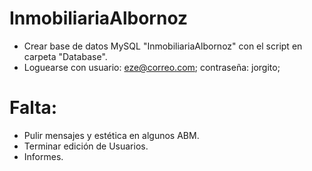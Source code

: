 # InmobiliariaAlbornoz

* Crear base de datos MySQL "InmobiliariaAlbornoz" con el script en carpeta "Database".
* Loguearse con usuario: eze@correo.com; contraseña: jorgito;


# Falta:

* Pulir mensajes y estética en algunos ABM.
* Terminar edición de Usuarios.
* Informes.
